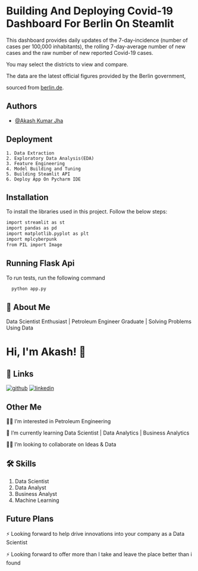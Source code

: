 
# **Building And Deploying Covid-19 Dashboard For Berlin On Steamlit**

This dashboard provides daily updates of the 7-day-incidence (number of cases per 100,000 inhabitants), the rolling 7-day-average number of new cases and the raw number of new reported Covid-19 cases.

You may select the districts to view and compare.

The data are the latest official figures provided by the Berlin government, 

sourced from [berlin.de](https://www.berlin.de/lageso/gesundheit/infektionsepidemiologie-infektionsschutz/corona/tabelle-bezirke-gesamtuebersicht/).
## Authors

- [@Akash Kumar Jha](https://github.com/Akash1070)


## Deployment

    1. Data Extraction
    2. Exploratory Data Analysis(EDA)
    3. Feature Engineering
    4. Model Building and Tuning
    5. Building Steamlit API
    6. Deploy App On Pycharm IDE


## Installation

To install the libraries used in this project. Follow the 
below steps:

```bash
import streamlit as st
import pandas as pd
import matplotlib.pyplot as plt
import mplcyberpunk
from PIL import Image

```
    
## Running Flask Api

To run tests, run the following command

```bash
  python app.py
```

## 🚀 About Me

Data Scientist Enthusiast | Petroleum Engineer Graduate | Solving Problems Using Data 


# Hi, I'm Akash! 👋


## 🔗 Links
[![github](https://img.shields.io/badge/github-000?style=for-the-badge&logo=ko-fi&logoColor=white)](https://github.com/Akash1070)
[![linkedin](https://img.shields.io/badge/linkedin-0A66C2?style=for-the-badge&logo=linkedin&logoColor=white)](https://www.linkedin.com/in/akashkumar107/)
## Other Me
👩‍💻 I’m interested in Petroleum Engineering

🧠 I’m currently learning Data Scientist | Data Analytics | Business Analytics

👯‍♀️ I’m looking to collaborate on Ideas & Data




## 🛠 Skills
1. Data Scientist
2. Data Analyst
3. Business Analyst
4. Machine Learning 


## Future Plans 

⚡️ Looking forward to help drive innovations into your company as a Data Scientist

⚡️ Looking forward to offer more than I take and leave the place better than i found